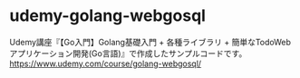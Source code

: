 # udemy-golang-webgosql
Udemy講座『【Go入門】Golang基礎入門 + 各種ライブラリ + 簡単なTodoWebアプリケーション開発(Go言語)』で作成したサンプルコードです。
https://www.udemy.com/course/golang-webgosql/
